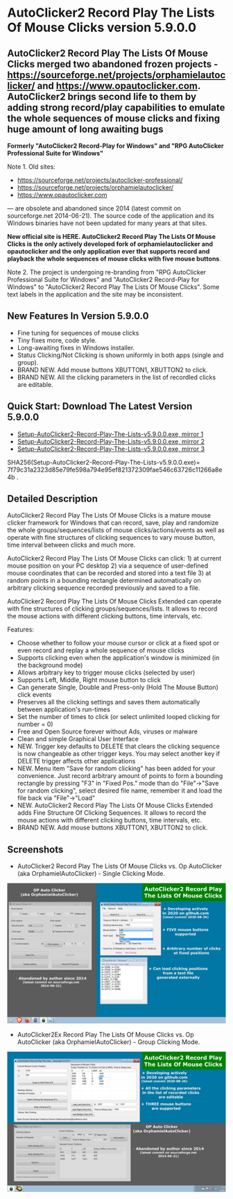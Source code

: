 # AutoClicker2 Record Play The Lists Of Mouse Clicks version 5.9.0.0

## AutoClicker2 Record Play The Lists Of Mouse Clicks merged two abandoned frozen projects - https://sourceforge.net/projects/orphamielautoclicker/ and https://www.opautoclicker.com. AutoClicker2 brings second life to them by adding strong record/play capabilities to emulate the whole sequences of mouse clicks and fixing huge amount of long awaiting bugs

**Formerly "AutoClicker2 Record-Play for Windows" and "RPG AutoClicker Professional Suite for Windows"**

Note 1. Old sites:
* https://sourceforge.net/projects/autoclicker-professional/
* https://sourceforge.net/projects/orphamielautoclicker/
* https://www.opautoclicker.com

— are obsolete and abandoned since 2014 (latest commit on sourceforge.net 2014-06-21). The source code of the application and its Windows binaries have not been updated for many years at that sites.

**New official site is HERE. AutoClicker2 Record Play The Lists Of Mouse Clicks is the only actively developed fork of orphamielautoclicker and opautoclicker and the only application ever that supports record and playback the whole sequences of mouse clicks with five mouse buttons**.

Note 2. The project is undergoing re-branding from "RPG AutoClicker Professional Suite for Windows" and "AutoClicker2 Record-Play for Windows" to "AutoClicker2 Record Play The Lists Of Mouse Clicks". Some text labels in the application and the site may be inconsistent.

## New Features In Version 5.9.0.0

* Fine tuning for sequences of mouse clicks
* Tiny fixes more, code style.
* Long-awaiting fixes in Windows installer.
* Status Clicking/Not Clicking is shown uniformly in both apps (single and group).
* BRAND NEW. Add mouse buttons XBUTTON1, XBUTTON2 to click.
* BRAND NEW. All the clicking parameters in the list of recordled clicks are editable.

## Quick Start: Download The Latest Version 5.9.0.0

* [Setup-AutoClicker2-Record-Play-The-Lists-v5.9.0.0.exe, mirror 1](https://ipfs.io/ipfs/Qma2LeiukUpk6sEzyHDjTDGzcZ7PA2oHHonMQTMtatSxoK/Setup-AutoClicker2-Record-Play-The-Lists-v5.9.0.0.exe)
* [Setup-AutoClicker2-Record-Play-The-Lists-v5.9.0.0.exe, mirror 2](https://cloudflare-ipfs.com/ipfs/Qma2LeiukUpk6sEzyHDjTDGzcZ7PA2oHHonMQTMtatSxoK/Setup-AutoClicker2-Record-Play-The-Lists-v5.9.0.0.exe)
* [Setup-AutoClicker2-Record-Play-The-Lists-v5.9.0.0.exe, mirror 3](https://ipfs.infura.io/ipfs/Qma2LeiukUpk6sEzyHDjTDGzcZ7PA2oHHonMQTMtatSxoK/Setup-AutoClicker2-Record-Play-The-Lists-v5.9.0.0.exe)

SHA256(Setup-AutoClicker2-Record-Play-The-Lists-v5.9.0.0.exe)= 7f79c31a2323d85e79fe598a794e95ef821372309fae546c63726c11266a8e4b
.

## Detailed Description

AutoClicker2 Record Play The Lists Of Mouse Clicks is a mature mouse clicker framework for Windows that can record, save, play and randomize the whole groups/sequences/lists of mouse clicks/actions/events as well as operate with fine structures of clicking sequences to vary mouse button, time interval between clicks and much more.

AutoClicker2 Record Play The Lists Of Mouse Clicks can click: 1) at current mouse position on your PC desktop 2) via a sequence of user-defined mouse coordinates that can be recorded and stored into a text file 3) at random points in a bounding rectangle determined automatically on arbitrary clicking sequence recorded previously and saved to a file.

AutoClicker2 Record Play The Lists Of Mouse Clicks Extended can operate with fine structures of clicking groups/sequences/lists. It allows to record the mouse actions with different clicking buttons, time intervals, etc.

Features:
* Choose whether to follow your mouse cursor or click at a fixed spot or even record and replay a whole sequence of mouse clicks
* Supports clicking even when the application's window is minimized (in the background mode)
* Allows arbitrary key to trigger mouse clicks (selected by user)
* Supports Left, Middle, Right mouse button to click
* Can generate Single, Double and Press-only (Hold The Mouse Button) click events
* Preserves all the clicking settings and saves them automatically between application's run-times
* Set the number of times to click (or select unlimited looped clicking for number = 0)
* Free and Open Source forever without Ads, viruses or malware
* Clean and simple Graphical User Interface
* NEW. Trigger key defaults to DELETE that clears the clicking sequence is now changeable as other trigger keys. You may select another key if DELETE trigger affects other applications
* NEW. Menu item "Save for random clicking" has been added for your convenience. Just record arbitrary amount of points to form a bounding rectangle by pressing "F3" in "Fixed Pos." mode than do "File"->"Save for random clicking", select desired file name, remember it and load the file back via "File"->"Load"
* NEW. AutoClicker2 Record Play The Lists Of Mouse Clicks Extended adds Fine Structure Of Clicking Sequences. It allows to record the mouse actions with different clicking buttons, time intervals, etc.
* BRAND NEW. Add mouse buttons XBUTTON1, XBUTTON2 to click.

## Screenshots

* AutoClicker2 Record Play The Lists Of Mouse Clicks vs. Op AutoClicker (aka OrphamielAutoClicker) - Single Clicking Mode.

![AutoClicker2 Record Play The Lists Of Mouse Clicks vs. Op AutoClicker (aka OrphamielAutoClicker) - Single Clicking Mode.](screenshots_new/v5.9.0.0/AutoClicker2_v5.9.0.0.jpg?raw=true)

* AutoClicker2Ex Record Play The Lists Of Mouse Clicks vs. Op AutoClicker (aka OrphamielAutoClicker) - Group Clicking Mode.

![AutoClicker2Ex Record Play The Lists Of Mouse Clicks vs. Op AutoClicker (aka OrphamielAutoClicker) - Group Clicking Mode.](screenshots_new/v5.9.0.0/AutoClicker2Ex_v5.9.0.0.jpg?raw=true.jpg?raw=true)
